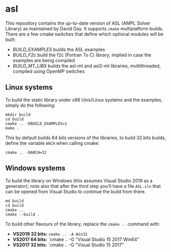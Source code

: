 # asl

This repository contains the up-to-date version of ASL (AMPL Solver Library) as maintained by David Gay. It supports ```cmake``` multiplatform builds.
There are a few cmake switches that define which optional modules will be built:

- *BUILD_EXAMPLES* builds the ASL examples
- *BUILD_F2c* build the f2c (Fortran To C) library; implied in case the examples are being compiled
- *BUILD_MT_LIBS* builds the asl-mt and asl2-mt libraries, multithreaded, compiled using OpenMP switches

## Linux systems
To build the static library under x86 Unix/Linux systems and the examples, simply do the following: 

```
mkdir build
cd build
cmake .. -DBUILD_EXAMPLES=1
make .
```

This by default builds 64 bits versions of the libraries, to build 32 bits builds, define the variable `ARCH` when calling cmake:

```
cmake .. -DARCH=32
```

## Windows systems
To build the library on Windows (this assumes Visual Studio 2019 as a generator); note also that after the third step you'll have a file `ASL.sln` that can 
be opened from Visual Studio to continue the build from there.

```
md build
cd build
cmake .. 
cmake --build .
```

To build other flavours of the library, replace the ```cmake ..``` command with:

* **VS2019 32 bits:** `cmake .. -A Win32`
* **VS2017 64 bits:** `cmake .. -G "Visual Studio 15 2017 Win64"
* **VS2017 32 bits:** `cmake .. -G "Visual Studio 15 2017"


